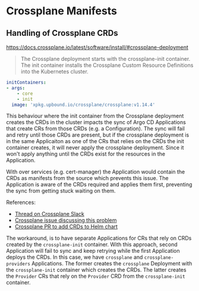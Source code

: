 # Crossplane Manifests

## Handling of Crossplane CRDs
https://docs.crossplane.io/latest/software/install/#crossplane-deployment
> The Crossplane deployment starts with the crossplane-init container. The init container installs the Crossplane Custom Resource Definitions into the Kubernetes cluster.

```yaml
initContainers:
- args:
    - core
    - init
  image: 'xpkg.upbound.io/crossplane/crossplane:v1.14.4'
```

This behaviour where the init container from the Crossplane deployment creates the CRDs in the cluster impacts the sync of Argo CD Applications that create CRs from those CRDs (e.g. a Configuration). The sync will fail and retry until those CRDs are present, but if the crossplane deployment is in the same Applicaiton as one of the CRs that relies on the CRDs the init container creates, it will never apply the crossplane deployment. Since it won't apply anything until the CRDs exist for the resources in the Application.

With over services (e.g. cert-manager) the Application would contain the CRDs as manifests from the source which prevents this issue. The Application is aware of the CRDs required and applies them first, preventing the sync from getting stuck waiting on them.

References:
- [Thread on Crossplane Slack](https://crossplane.slack.com/archives/CEG3T90A1/p1704378818113409)
- [Crossplane issue discussing this problem](https://github.com/crossplane/crossplane/issues/4551)
- [Crossplane PR to add CRDs to Helm chart](https://github.com/crossplane/crossplane/pull/4611)

The workaround, is to have separate Applications for CRs that rely on CRDs created by the `crossplane-init` container. With this approach, second Application will fail to sync and keep retrying while the first Application deploys the CRDs. In this case, we have `crossplane` and `crossplane-providers` Applications. The former creates the `crossplane` Deployment with the `crossplane-init` container which creates the CRDs. The latter creates the `Provider` CRs that rely on the `Provider` CRD from the `crossplane-init` container.
